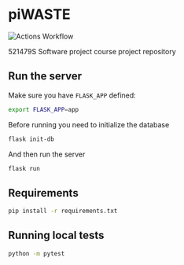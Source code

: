 # piWASTE
![Actions Workflow](https://github.com/mmalmi1/piWASTE/workflows/Flask/badge.svg)

521479S Software project course project repository

## Run the server
Make sure you have `FLASK_APP` defined:
```bash
export FLASK_APP=app
```
Before running you need to initialize the database

```bash
flask init-db
```
And then run the server
```bash
flask run
```

## Requirements

```bash
pip install -r requirements.txt
```

## Running local tests

```bash
python -m pytest
```

